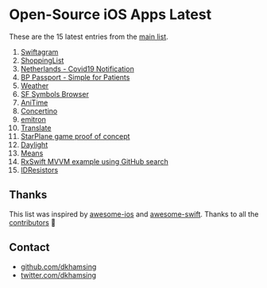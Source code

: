 # Open-Source iOS Apps Latest

These are the 15 latest entries from the [main list](https://github.com/dkhamsing/open-source-ios-apps).


1. [Swiftagram](https://github.com/sbertix/Swiftagram)
2. [ShoppingList](https://github.com/ericlewis/ShoppingList)
3. [Netherlands - Covid19 Notification](https://github.com/minvws/nl-covid19-notification-app-ios)
4. [BP Passport - Simple for Patients](https://github.com/simpledotorg/bp-passport)
5. [Weather](https://github.com/niazoff/Weather)
6. [SF Symbols Browser](https://github.com/atrinh0/sfsymbols)
7. [AniTime](https://github.com/PangMo5/AniTime)
8. [Concertino](https://github.com/openopus-org/concertino_ios)
9. [emitron](https://github.com/razeware/emitron-iOS)
10. [Translate](https://github.com/vijaywargiya/Translate-SwiftUI)
11. [StarPlane game proof of concept](https://gist.github.com/JohnSundell/7ae3223b5bad3712378a57aaff31d7e2)
12. [Daylight](https://github.com/bakkenbaeck/daylight-ios)
13. [Means](https://github.com/vmanot/Means)
14. [RxSwift MVVM example using GitHub search](https://github.com/NavdeepSinghh/RxSwift_MVVM_Finished)
15. [IDResistors](https://github.com/thestoneage/IDResistors)

## Thanks

This list was inspired by [awesome-ios](https://github.com/vsouza/awesome-ios) and [awesome-swift](https://github.com/matteocrippa/awesome-swift). Thanks to all the [contributors](https://github.com/dkhamsing/open-source-ios-apps/graphs/contributors) 🎉 

## Contact

- [github.com/dkhamsing](https://github.com/dkhamsing)
- [twitter.com/dkhamsing](https://twitter.com/dkhamsing)
